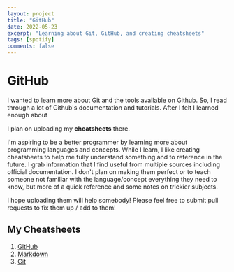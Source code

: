 ```yaml
---
layout: project
title: "GitHub"
date: 2022-05-23
excerpt: "Learning about Git, GitHub, and creating cheatsheets"
tags: [spotify]
comments: false
---
```

# GitHub

I wanted to learn more about Git and the tools available on Github. So, I read through a lot of Github's documentation and tutorials. After I felt I learned enough about 

I plan on uploading my **cheatsheets** there.

I'm aspiring to be a better programmer by learning more about programming languages and concepts. While I learn, I like creating cheatsheets to help me fully understand something and to reference in the future. I grab information that I find useful from multiple sources including official documentation. I don't plan on making them perfect or to teach someone not familiar with the language/concept everything they need to know, but more of a quick reference and some notes on trickier subjects.

I hope uploading them will help somebody! Please feel free to submit pull requests to fix them up / add to them!

## My Cheatsheets

1. [GitHub](https://github.com/chrisrobles/github-cheatsheet)
2. [Markdown](https://github.com/chrisrobles/markdown-cheatsheet)
3. [Git](https://github.com/chrisrobles/git-cheatsheet)

